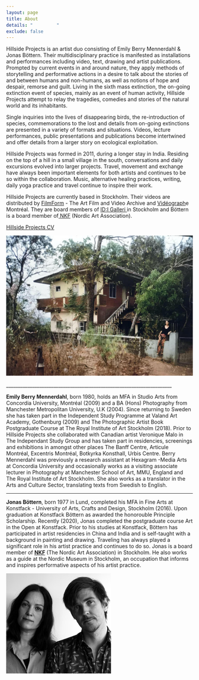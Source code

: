 ```yaml
---
layout: page
title: About
details: "         "
exclude: false
---
```

Hillside Projects is an artist duo consisting of Emily Berry Mennerdahl & Jonas Böttern. Their multidisciplinary practice is manifested as installations and performances including video, text, drawing and artist publications. Prompted by current events in and around nature, they apply methods of storytelling and performative actions in a desire to talk about the stories of and between humans and non-humans, as well as notions of hope and despair, remorse and guilt. Living in the sixth mass extinction, the on-going extinction event of species, mainly as an event of human activity, Hillside Projects attempt to relay the tragedies, comedies and stories of the natural world and its inhabitants. 

Single inquiries into the lives of disappearing birds, the re-introduction of species, commemorations to the lost and details from on-going extinctions are presented in a variety of formats and situations. Videos, lecture performances, public presentations and publications become intertwined and offer details from a larger story on ecological exploitation.

Hillside Projects was formed in 2011, during a longer stay in India. Residing on the top of a hill in a small village in the south, conversations and daily excursions evolved into larger projects. Travel, movement and exchange have always been important elements for both artists and continues to be so within the collaboration. Music, alternative healing practices, writing, daily yoga practice and travel continue to inspire their work.

 Hillside Projects are currently based in Stockholm. Their videos are distributed by [FilmForm](https://www.filmform.com/artists/13264-hillside-projects-artist-group/) - The Art Film and Video Archive and [Vidéograph](https://www.videographe.org/en/)e Montréal. They are board members of [ID:I Galleri ](http://idigalleri.org/)in Stockholm and Böttern is a board member of[ NKF](http://www.nkfsweden.org/information/about-nordic-art-association) (Nordic Art Association). 

[Hillside Projects CV](/cv.html)



![](/images/about_gokarna.jpg)

\_\_\_\_\_\_\_\_\_\_\_\_\_\_\_\_\_\_\_\_\_\_\_\_\_\_\_\_\_\_\_\_\_\_\_\_\_\_\_\_\_\_\_\_\_\_\_\_\_\_\_\_\_\_\_\_\_\_\_\_\_\_\_\_\_\_\_\_\_\_

**Emily Berry Mennerdahl**, born 1980, holds an MFA in Studio Arts from Concordia University, Montréal (2009) and a BA (Hons) Photography from Manchester Metropolitan University, U.K (2004). Since returning to Sweden she has taken part in the Independent Study Programme at Valand Art Academy, Gothenburg (2009) and The Photographic Artist Book Postgraduate Course at The Royal Institute of Art Stockholm (2018). Prior to Hillside Projects she collaborated with Canadian artist Veronique Malo in The Independant Study Group and has taken part in residencies, screenings and exhibitions in amongst other places The Banff Centre, Articule Montréal, Excentris Montréal, Botkyrka Konsthall, Urbis Centre. Berry Mennerdahl was previously a research assistant at Hexagram -Media Arts at Concordia University and occasionally works as a visiting associate lecturer in Photography at Manchester School of Art, MMU, England and The Royal Institute of Art Stockholm. She also works as a translator in the Arts and Culture Sector, translating texts from Swedish to English. 

- - -

**Jonas Böttern**, born 1977 in Lund, completed his MFA in Fine Arts at Konstfack - University of Arts, Crafts and Design, Stockholm (2016). Upon graduation at Konstfack Böttern as awarded the honorouble Principle Scholarship. Recently (2020), Jonas completed the postgraduate course Art in the Open at Konstfack. Prior to his studies at Konstfack, Böttern has participated in artist residencies in China and India and is self-taught with a background in painting and drawing. Traveling has always played a significant role in his artist practice and continues to do so. Jonas is a board member of **[NKF](http://nkfsweden.org/)** (The Nordic Art Association) in Stockholm. He also works as a guide at the Nordic Museum in Stockholm, an occupation that informs and inspires performative aspects of his artist practice.

![](/images/hillsideprojects.jpeg)

[](/cv.html)